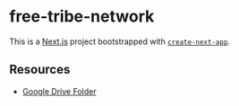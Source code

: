 # free-tribe-network

This is a [Next.js](https://nextjs.org/) project bootstrapped with [`create-next-app`](https://github.com/vercel/next.js/tree/canary/packages/create-next-app).

## Resources

- [Google Drive Folder](https://drive.google.com/drive/folders/1SyyuOufjaArZUu9Kqb1Ul3q_PErj7HVi)
